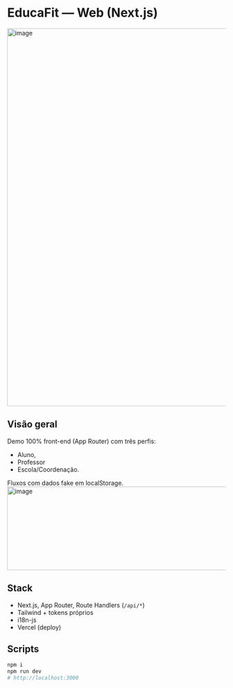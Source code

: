 # EducaFit — Web (Next.js)

<img width="1282" height="869" alt="image" src="https://github.com/user-attachments/assets/aa14640c-c6c2-412a-a0b4-00420f52a0f8" />

## Visão geral
Demo 100% front-end (App Router) com três perfis: 
- Aluno, 
- Professor 
- Escola/Coordenação.

Fluxos com dados fake em localStorage.
<img width="873" height="192" alt="image" src="https://github.com/user-attachments/assets/e6d19fca-566c-40fc-bbdc-2107016ae1c0" />


## Stack
- Next.js, App Router, Route Handlers (`/api/*`)
- Tailwind + tokens próprios
- i18n-js
- Vercel (deploy)

## Scripts
```bash
npm i
npm run dev
# http://localhost:3000


